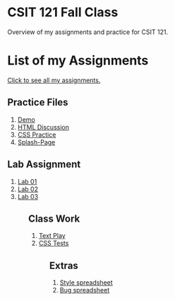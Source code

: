 # CSIT 121 Fall Class
Overview of my assignments and practice for CSIT 121.

<h1>List of my Assignments</h1>

<p><a href = "https://tyrannusexcle101.github.io/CSIT121/">Click to see all my assignments. </a></p>

<h2>Practice Files</h2>

<ol>
<li><a href = "Practice/demo.html">Demo</a></li>
<li><a href = "Practice/HTMLPractice.html">HTML Discussion</a></li>
<li><a href = "Practice/CSSPractice.html">CSS Practice</a></li>
<li><a href = "Practice/http://127.0.0.1:3000/Splash-Page.html">Splash-Page</a></li>
</ol>

<h2>Lab Assignment</h2>

<ol>
<li><a href = "Lab01/aboutme.html">Lab 01</a></li>
<li><a href = "Lab02/index.html">Lab 02</a></li>
<li><a href = "Lab03/index.html">Lab 03</a></li>
<ol>

<h2>Class Work</h2>
<ol>
<li><a href = "ClassWork/textplay.html">Text Play</a></li>
<li><a href = "ClassWork/csstests.html">CSS Tests</a></li>
<ol>

<h2>Extras</h2>
<ol>
  <li><a href = "Lab03/style.css">Style spreadsheet</a></li>
  <li><a href = "Practice/style.css">Bug spreadsheet</a></li>
</ol>
